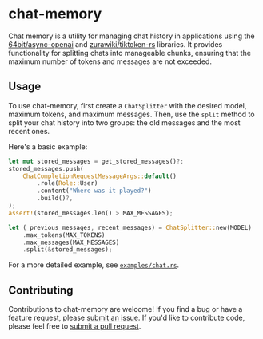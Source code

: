 # chat-memory

Chat memory is a utility for managing chat history in applications using the [64bit/async-openai](https://github.com/64bit/async-openai) and [zurawiki/tiktoken-rs](https://github.com/zurawiki/tiktoken-rs) libraries. It provides functionality for splitting chats into manageable chunks, ensuring that the maximum number of tokens and messages are not exceeded.

## Usage

To use chat-memory, first create a `ChatSplitter` with the desired model, maximum tokens, and maximum messages. Then, use the `split` method to split your chat history into two groups: the old messages and the most recent ones.

Here's a basic example:

```rust
let mut stored_messages = get_stored_messages()?;
stored_messages.push(
    ChatCompletionRequestMessageArgs::default()
        .role(Role::User)
        .content("Where was it played?")
        .build()?,
);
assert!(stored_messages.len() > MAX_MESSAGES);

let (_previous_messages, recent_messages) = ChatSplitter::new(MODEL)
    .max_tokens(MAX_TOKENS)
    .max_messages(MAX_MESSAGES)
    .split(&stored_messages);
```

For a more detailed example, see [`examples/chat.rs`](https://github.com/schneiderfelipe/chat-memory/blob/main/examples/chat.rs).

## Contributing

Contributions to chat-memory are welcome! If you find a bug or have a feature request, please [submit an issue](https://github.com/schneiderfelipe/chat-memory/issues). If you'd like to contribute code, please feel free to [submit a pull request](https://github.com/schneiderfelipe/chat-memory/pulls).
